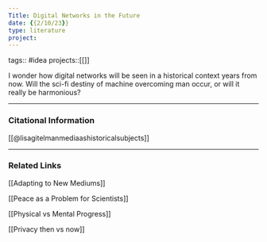 ```yaml
---
Title: Digital Networks in the Future
date: {{2/10/23}}
type: literature
project:
---
```

tags:: #idea
projects::[[]]

I wonder how digital networks will be seen in a historical context years from now. Will the sci-fi destiny of machine overcoming man occur, or will it really be harmonious?

---
### Citational Information

[[@lisagitelmanmediaashistoricalsubjects]]

---

### Related Links

[[Adapting to New Mediums]]

[[Peace as a Problem for Scientists]]

[[Physical vs Mental Progress]]

[[Privacy then vs now]]
